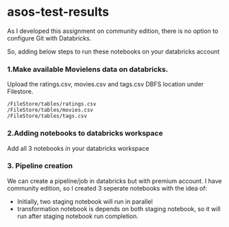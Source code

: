 # asos-test-results

As I developed this assignment on community edition, there is no option to configure Git with Databricks.

So, adding below steps to run these notebooks on your databricks account

### 1.Make available Movielens data on databricks.

Upload the ratings.csv, movies.csv and tags.csv DBFS location under Filestore.

```
/FileStore/tables/ratings.csv
/FileStore/tables/movies.csv
/FileStore/tables/tags.csv
```

### 2.Adding notebooks to databricks workspace

Add all 3 notebooks in your databricks workspace

### 3. Pipeline creation
We can create a pipeline/job in databricks but with premium account. I have community edition, so I created 3 seperate 
notebooks with the idea of:  
- Initially, two staging notebook will run in parallel
- transformation notebook is depends on both staging notebook, so it will run after staging notebook run completion.

